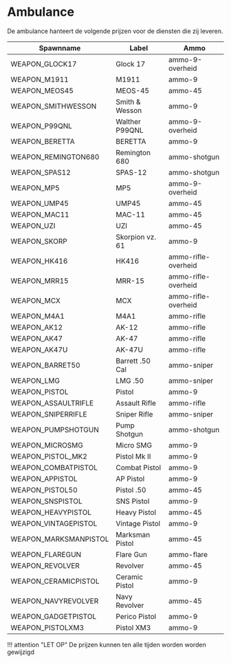 # Ambulance

De ambulance hanteert de volgende prijzen voor de diensten die zij leveren.

| Spawnname            | Label                  | Ammo               |
|----------------------|------------------------|--------------------|
| WEAPON_GLOCK17       | Glock 17              | ammo-9-overheid    |
| WEAPON_M1911         | M1911                 | ammo-9             |
| WEAPON_MEOS45        | MEOS-45               | ammo-45            |
| WEAPON_SMITHWESSON   | Smith & Wesson        | ammo-9             |
| WEAPON_P99QNL        | Walther P99QNL        | ammo-9-overheid    |
| WEAPON_BERETTA       | BERETTA               | ammo-9             |
| WEAPON_REMINGTON680  | Remington 680         | ammo-shotgun       |
| WEAPON_SPAS12        | SPAS-12               | ammo-shotgun       |
| WEAPON_MP5           | MP5                   | ammo-9-overheid    |
| WEAPON_UMP45         | UMP45                 | ammo-45            |
| WEAPON_MAC11         | MAC-11                | ammo-45            |
| WEAPON_UZI           | UZI                   | ammo-45            |
| WEAPON_SKORP         | Skorpion vz. 61       | ammo-9             |
| WEAPON_HK416         | HK416                 | ammo-rifle-overheid|
| WEAPON_MRR15         | MRR-15                | ammo-rifle-overheid|
| WEAPON_MCX           | MCX                   | ammo-rifle-overheid|
| WEAPON_M4A1          | M4A1                  | ammo-rifle         |
| WEAPON_AK12          | AK-12                 | ammo-rifle         |
| WEAPON_AK47          | AK-47                 | ammo-rifle         |
| WEAPON_AK47U         | AK-47U                | ammo-rifle         |
| WEAPON_BARRET50      | Barrett .50 Cal       | ammo-sniper        |
| WEAPON_LMG           | LMG .50               | ammo-sniper        |
| WEAPON_PISTOL        | Pistol                | ammo-9             |
| WEAPON_ASSAULTRIFLE  | Assault Rifle         | ammo-rifle         |
| WEAPON_SNIPERRIFLE   | Sniper Rifle          | ammo-sniper        |
| WEAPON_PUMPSHOTGUN   | Pump Shotgun          | ammo-shotgun       |
| WEAPON_MICROSMG      | Micro SMG             | ammo-9             |
| WEAPON_PISTOL_MK2    | Pistol Mk II          | ammo-9             |
| WEAPON_COMBATPISTOL  | Combat Pistol         | ammo-9             |
| WEAPON_APPISTOL      | AP Pistol             | ammo-9             |
| WEAPON_PISTOL50      | Pistol .50            | ammo-45            |
| WEAPON_SNSPISTOL     | SNS Pistol            | ammo-9             |
| WEAPON_HEAVYPISTOL   | Heavy Pistol          | ammo-45            |
| WEAPON_VINTAGEPISTOL | Vintage Pistol        | ammo-9             |
| WEAPON_MARKSMANPISTOL| Marksman Pistol       | ammo-45            |
| WEAPON_FLAREGUN      | Flare Gun             | ammo-flare         |
| WEAPON_REVOLVER      | Revolver              | ammo-45            |
| WEAPON_CERAMICPISTOL | Ceramic Pistol        | ammo-9             |
| WEAPON_NAVYREVOLVER  | Navy Revolver         | ammo-45            |
| WEAPON_GADGETPISTOL  | Perico Pistol         | ammo-9             |
| WEAPON_PISTOLXM3     | Pistol XM3            | ammo-9             |

!!! attention "LET OP"
    De prijzen kunnen ten alle tijden worden worden gewijzigd